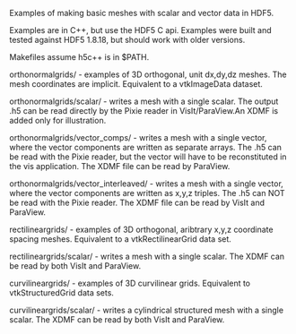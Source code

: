 Examples of making basic meshes with scalar and vector data in HDF5.

Examples are in C++, but use the HDF5 C api. 
Examples were built and tested against HDF5 1.8.18, but should work with older versions.

Makefiles assume h5c++ is in $PATH.

orthonormalgrids/ - examples of 3D orthogonal, unit dx,dy,dz meshes. The mesh coordinates are implicit. Equivalent to a vtkImageData dataset.

orthonormalgrids/scalar/ - writes a mesh with a single scalar. The output .h5 can be read directly by the Pixie reader in VisIt/ParaView.An XDMF is added only for illustration.

orthonormalgrids/vector_comps/ - writes a mesh with a single vector, where the vector components are written as separate arrays. The .h5 can be read with the Pixie reader, but the vector will have to be reconstituted in the vis application. The XDMF file can be read by ParaView.

orthonormalgrids/vector_interleaved/ - writes a mesh with a single vector, where the vector components are written as x,y,z triples. The .h5 can NOT be read with the Pixie reader. The XDMF file can be read by VisIt and ParaView.

rectilineargrids/ - examples of 3D orthogonal, aribtrary x,y,z coordinate spacing meshes. Equivalent to a vtkRectilinearGrid data set.

rectilineargrids/scalar/ - writes a mesh with a single scalar. The XDMF can be read by both VisIt and ParaView.

curvilineargrids/ - examples of 3D curvilinear grids. Equivalent to vtkStructuredGrid data sets.

curvilineargrids/scalar/ - writes a cylindrical structured mesh with a single scalar. The XDMF can be read by both VisIt and ParaView.
